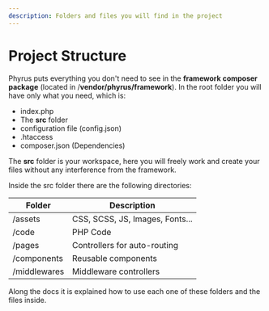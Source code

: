 ```yaml
---
description: Folders and files you will find in the project
---
```


# Project Structure

Phyrus puts everything you don't need to see in the **framework composer package** (located in /**vendor/phyrus/framework**). In the root folder you will have only what you need, which is:

* index.php
* The **src** folder
* configuration file (config.json)
* .htaccess
* composer.json (Dependencies)

The **src** folder is your workspace, here you will freely work and create your files without any interference from the framework.

Inside the src folder there are the following directories:

| Folder       | Description                     |
| ------------ | ------------------------------- |
| /assets      | CSS, SCSS, JS, Images, Fonts... |
| /code        | PHP Code                        |
| /pages       | Controllers for auto-routing    |
| /components  | Reusable components             |
| /middlewares | Middleware controllers          |

Along the docs it is explained how to use each one of these folders and the files inside.
